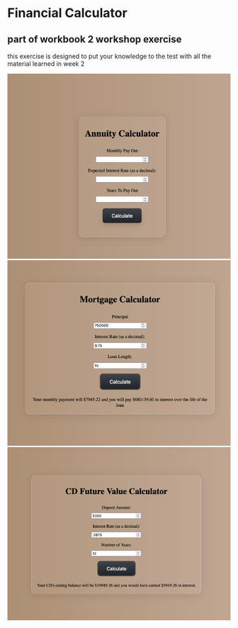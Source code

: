 # Financial Calculator

## part of workbook 2 workshop exercise

this exercise is designed to put your knowledge to the test
with all the material learned in week 2

<img src="images/annuityScreenShot.png">
<img src="images/mortgageScreenShot.png">
<img src="images/futureValScreenShot.png">